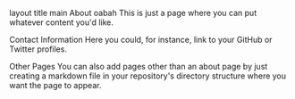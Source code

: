 layout	title
main
About
oabah
This is just a page where you can put whatever content you'd like.

Contact Information
Here you could, for instance, link to your GitHub or Twitter profiles.

Other Pages
You can also add pages other than an about page by just creating a markdown file in your repository's directory structure where you want the page to appear.
